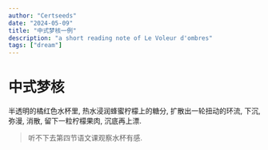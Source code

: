 ```yaml
---
author: "Certseeds"
date: "2024-05-09"
title: "中式梦核一例"
description: "a short reading note of Le Voleur d'ombres"
tags: ["dream"]
---
```


# 中式梦核

半透明的橘红色水杯里, 热水浸润蜂蜜柠檬上的糖分, 扩散出一轮扭动的环流, 下沉, 弥漫, 消散, 留下一粒柠檬果肉, 沉底再上漂.

> 听不下去第四节语文课观察水杯有感.
